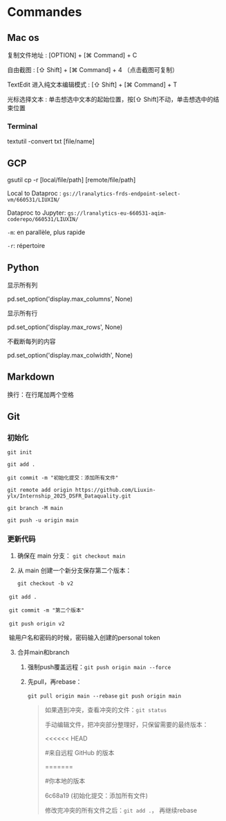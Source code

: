# Commandes

## Mac os

复制文件地址 : [OPTION] + [⌘ Command] + C

自由截图 : [⇧ Shift] + [⌘ Command] + 4 （点击截图可复制）

TextEdit 进入纯文本编辑模式 : [⇧ Shift]  + [⌘ Command] + T

光标选择文本 : 单击想选中文本的起始位置，按[⇧ Shift]不动，单击想选中的结束位置

### Terminal

textutil -convert txt [file/name]





## GCP

gsutil cp -r [local/file/path] [remote/file/path]

Local to Dataproc : `gs://lranalytics-frds-endpoint-select-vm/660531/LIUXIN/`

Dataproc to Jupyter: `gs://lranalytics-eu-660531-aqim-coderepo/660531/LIUXIN/`

`-m`: en parallèle, plus rapide

`-r`: répertoire



## Python

显示所有列

pd.set_option('display.max_columns', None)

显示所有行

pd.set_option('display.max_rows', None)

不截断每列的内容

pd.set_option('display.max_colwidth', None)



## Markdown

换行：在行尾加两个空格



## Git

### 初始化

`git init `

`git add . `

`git commit -m "初始化提交：添加所有文件"`

`git remote add origin https://github.com/Liuxin-ylx/Internship_2025_DSFR_Dataquality.git `

`git branch -M main`

`git push -u origin main`

### 更新代码

1. 确保在 main 分支：  `git checkout main`

2. 从 main 创建一个新分支保存第二个版本：

   `git checkout -b v2`

​	`git add .`

​	`git commit -m "第二个版本"`

​	`git push origin v2`

​	输用户名和密码的时候，密码输入创建的personal token

3. 合并main和branch

   1. 强制push覆盖远程：`git push origin main --force`

   2. 先pull，再rebase：

      `git pull origin main --rebase`
      `git push origin main`

      > 如果遇到冲突，查看冲突的文件：`git status`
      >
      > 手动编辑文件，把冲突部分整理好，只保留需要的最终版本：
      >
      > <<<<<< HEAD
      >
      > #来自远程 GitHub 的版本
      >
      > =======
      >
      > #你本地的版本
      >
      > 6c68a19 (初始化提交：添加所有文件)
      >
      > 修改完冲突的所有文件之后：`git add .`， 再继续rebase